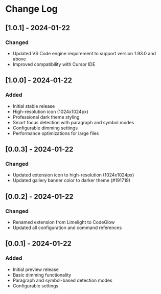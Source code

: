 # Change Log

## [1.0.1] - 2024-01-22
### Changed
- Updated VS Code engine requirement to support version 1.93.0 and above
- Improved compatibility with Cursor IDE

## [1.0.0] - 2024-01-22
### Added
- Initial stable release
- High-resolution icon (1024x1024px)
- Professional dark theme styling
- Smart focus detection with paragraph and symbol modes
- Configurable dimming settings
- Performance optimizations for large files

## [0.0.3] - 2024-01-22
### Changed
- Updated extension icon to high-resolution (1024x1024px)
- Updated gallery banner color to darker theme (#191719)

## [0.0.2] - 2024-01-22
### Changed
- Renamed extension from Limelight to CodeGlow
- Updated all configuration and command references

## [0.0.1] - 2024-01-22
### Added
- Initial preview release
- Basic dimming functionality
- Paragraph and symbol-based detection modes
- Configurable settings